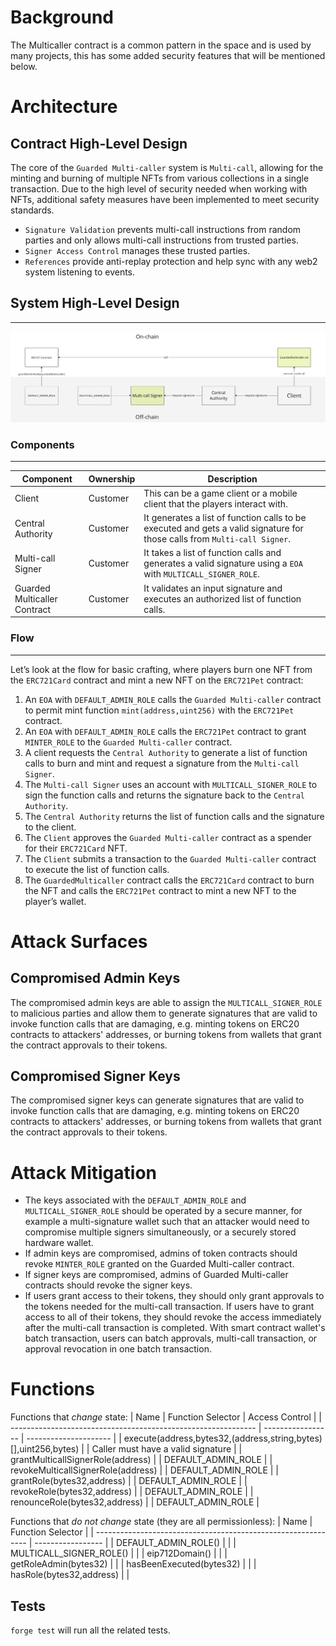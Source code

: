 # Background
The Multicaller contract is a common pattern in the space and is used by many projects, this has some added security features that will be mentioned below.

# Architecture

## Contract High-Level Design
The core of the `Guarded Multi-caller` system is `Multi-call`, allowing for the minting and burning of multiple NFTs from various collections in a single transaction. Due to the high level of security needed when working with NFTs, additional safety measures have been implemented to meet security standards.

- `Signature Validation` prevents multi-call instructions from random parties and only allows multi-call instructions from trusted parties.
- `Signer Access Control` manages these trusted parties.
- `References` provide anti-replay protection and help sync with any web2 system listening to events.

## System High-Level Design
---
![alt text](202309-threat-model-multicaller/architecture.png "Architecture")
### Components
---
| Component                    	| Ownership 	| Description                                                                                                             	|
|------------------------------	|-----------	|-------------------------------------------------------------------------------------------------------------------------	|
| Client                       	| Customer  	| This can be a game client or a mobile client that the players interact with.                                            	|
| Central Authority            	| Customer  	| It generates a list of function calls to be executed and gets a valid signature for those calls from `Multi-call Signer`. 	|
| Multi-call Signer            	| Customer 	  |  It takes a list of function calls and generates a valid signature using a `EOA` with `MULTICALL_SIGNER_ROLE`.              	|
| Guarded Multicaller Contract 	| Customer  	| It validates an input signature and executes an authorized list of function calls.                                      	|

### Flow
---
Let’s look at the flow for basic crafting, where players burn one NFT from the `ERC721Card` contract and mint a new NFT on the `ERC721Pet` contract:

1. An `EOA` with `DEFAULT_ADMIN_ROLE` calls the `Guarded Multi-caller` contract to permit mint function `mint(address,uint256)` with the `ERC721Pet` contract.
2. An `EOA` with `DEFAULT_ADMIN_ROLE` calls the `ERC721Pet` contract to grant `MINTER_ROLE` to the `Guarded Multi-caller` contract.
3. A client requests the `Central Authority` to generate a list of function calls to burn and mint and request a signature from the `Multi-call Signer`.
4. The `Multi-call Signer` uses an account with `MULTICALL_SIGNER_ROLE` to sign the function calls and returns the signature back to the `Central Authority`. 
5. The `Central Authority` returns the list of function calls and the signature to the client.
6. The `Client` approves the `Guarded Multi-caller` contract as a spender for their `ERC721Card` NFT.
7. The `Client` submits a transaction to the `Guarded Multi-caller` contract to execute the list of function calls.
8. The `GuardedMulticaller` contract calls the `ERC721Card` contract to burn the NFT and calls the `ERC721Pet` contract to mint a new NFT to the player’s wallet.

# Attack Surfaces

## Compromised Admin Keys
The compromised admin keys are able to assign the `MULTICALL_SIGNER_ROLE` to malicious parties and allow them to generate signatures that are valid to invoke function calls that are damaging, e.g. minting tokens on ERC20 contracts to attackers' addresses, or burning tokens from wallets that grant the contract approvals to their tokens.

## Compromised Signer Keys
The compromised signer keys can generate signatures that are valid to invoke function calls that are damaging, e.g. minting tokens on ERC20 contracts to attackers' addresses, or burning tokens from wallets that grant the contract approvals to their tokens.

# Attack Mitigation

- The keys associated with the `DEFAULT_ADMIN_ROLE` and `MULTICALL_SIGNER_ROLE` should be operated by a secure manner, for example a multi-signature wallet such that an attacker would need to compromise multiple signers simultaneously, or a securely stored hardware wallet.
- If admin keys are compromised, admins of token contracts should revoke `MINTER_ROLE` granted on the Guarded Multi-caller contract. 
- If signer keys are compromised, admins of Guarded Multi-caller contracts should revoke the signer keys.
- If users grant access to their tokens, they should only grant approvals to the tokens needed for the multi-call transaction. If users have to grant access to all of their tokens, they should revoke the access immediately after the multi-call transaction is completed. With smart contract wallet's batch transaction, users can batch approvals, multi-call transaction, or approval revocation in one batch transaction.

# Functions

Functions that _change_ state:
| Name | Function Selector | Access Control |
| ------------------------------------------------------------- | ----------------- | --------------------- |
| execute(address,bytes32,(address,string,bytes)[],uint256,bytes) |  | Caller must have a valid signature |
| grantMulticallSignerRole(address) |  | DEFAULT_ADMIN_ROLE |
| revokeMulticallSignerRole(address) |  | DEFAULT_ADMIN_ROLE |
| grantRole(bytes32,address) |  | DEFAULT_ADMIN_ROLE |
| revokeRole(bytes32,address) |  | DEFAULT_ADMIN_ROLE |
| renounceRole(bytes32,address) |  | DEFAULT_ADMIN_ROLE |

Functions that _do not change_ state (they are all permissionless):
| Name | Function Selector |
| ------------------------------------------------------------- | ----------------- |
| DEFAULT_ADMIN_ROLE() |  |
| MULTICALL_SIGNER_ROLE() |  |
| eip712Domain() |  |
| getRoleAdmin(bytes32) |  |
| hasBeenExecuted(bytes32) |  |
| hasRole(bytes32,address) |  |

## Tests

`forge test` will run all the related tests.
